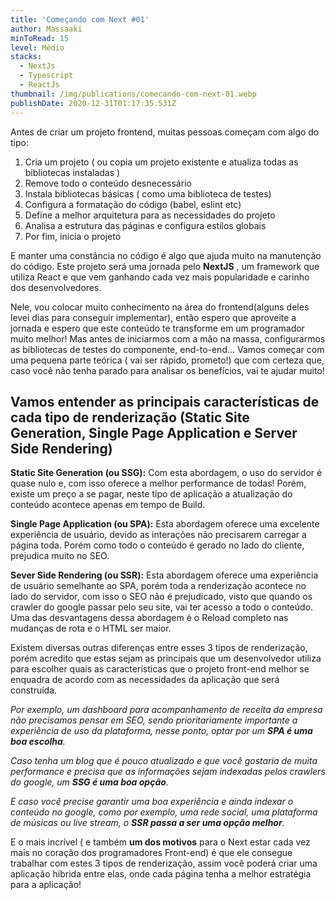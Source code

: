 ```yaml
---
title: 'Começando com Next #01'
author: Massaaki
minToRead: 15
level: Médio
stacks:
  - NextJs
  - Typescript
  - ReactJs
thumbnail: /img/publications/comecando-com-next-01.webp
publishDate: 2020-12-31T01:17:35.531Z
---
```

Antes de criar um projeto frontend, muitas pessoas começam com algo do tipo: 

1. Cria um projeto ( ou copia um projeto existente e atualiza todas as bibliotecas instaladas )  
2. Remove todo o conteúdo desnecessário  
3. Instala bibliotecas básicas ( como uma biblioteca de testes)  
4. Configura a formatação do código (babel, eslint etc)  
5. Define a melhor arquitetura para as necessidades do projeto  
6. Analisa a estrutura das páginas e configura estilos globais  
7. Por fim, inicia o projeto  

E manter uma constância no código é algo que ajuda muito na manutenção do código. Este projeto será uma jornada pelo **NextJS** , um framework que utiliza React e que vem ganhando cada vez mais popularidade e carinho dos desenvolvedores. 

Nele, vou colocar muito conhecimento na área do frontend(alguns deles levei dias para conseguir implementar), então espero que aproveite a jornada e espero que este conteúdo te transforme em um programador muito melhor! Mas antes de iniciarmos com a mão na massa, configurarmos as bibliotecas de testes do componente, end-to-end... Vamos começar com uma pequena parte teórica ( vai ser rápido, prometo!) que com certeza que, caso você não tenha parado para analisar os benefícios, vai te ajudar muito!  

## Vamos entender as principais características de cada tipo de renderização (Static Site Generation, Single Page Application e Server Side Rendering)

**Static Site Generation (ou SSG):** Com esta abordagem, o uso do servidor é quase nulo e, com isso oferece a melhor performance de todas! Porém, existe um preço a se pagar, neste tipo de aplicação a atualização do conteúdo acontece apenas em tempo de Build.  

**Single Page Application (ou SPA):** Esta abordagem oferece uma excelente experiência de usuário, devido as interações não precisarem carregar a página toda. Porém como todo o conteúdo é gerado no lado do cliente, prejudica muito no SEO.  

**Sever Side Rendering (ou SSR):** Esta abordagem oferece uma experiência de usuário semelhante ao SPA, porém toda a renderização acontece no lado do servidor, com isso o SEO não é prejudicado, visto que quando os crawler do google passar pelo seu site, vai ter acesso a todo o conteúdo. Uma das desvantagens dessa abordagem é o Reload completo nas mudanças de rota e o HTML ser maior.  



Existem diversas outras diferenças entre esses 3 tipos de renderização, porém acredito que estas sejam as principais que um desenvolvedor utiliza para escolher quais as características que o projeto front-end  melhor se enquadra de acordo com as necessidades da aplicação que será construída.
  
_Por exemplo, um dashboard para acompanhamento de receita da empresa não precisamos pensar em SEO, sendo prioritariamente importante a experiência de uso da plataforma, nesse ponto, optar por um **SPA é uma boa escolha**._  
  
_Caso tenha um blog que é pouco atualizado e que você gostaria de muita performance e precisa que as informações sejam indexadas pelos crawlers do google, um_ _**SSG é uma boa opção**._  
  
_E caso você precise garantir uma boa experiência e ainda indexar o conteúdo no google, como por exemplo, uma rede social, uma plataforma de músicas ou live stream, o **SSR passa a ser uma opção melhor**._  
  
E o mais incrível ( e também **um dos motivos** para o Next estar cada vez mais no coração dos programadores Front-end) é que ele consegue trabalhar com estes 3 tipos de renderização, assim você poderá criar uma aplicação híbrida entre elas, onde cada página tenha a melhor estratégia para a aplicação!  
